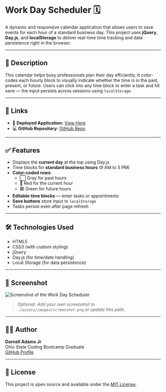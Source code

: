 # Work Day Scheduler 🗓️

A dynamic and responsive calendar application that allows users to save events for each hour of a standard business day. This project uses **jQuery**, **Day.js**, and **localStorage** to deliver real-time time tracking and data persistence right in the browser.

---

## 📌 Description

This calendar helps busy professionals plan their day efficiently. It color-codes each hourly block to visually indicate whether the time is in the past, present, or future. Users can click into any time block to enter a task and hit save — the input persists across sessions using `localStorage`.

---

## 🔗 Links

- 🚀 **Deployed Application:** [View Here](https://dadams11.github.io/Homework5-WorkDay_Scheduler/)
- 💻 **GitHub Repository:** [GitHub Repo](https://github.com/Dadams11/Homework5-WorkDay_Scheduler/)

---

## ✅ Features

- Displays the **current day** at the top using Day.js
- Time blocks for **standard business hours** (9 AM to 5 PM)
- **Color-coded rows**:  
  - ⬜ Gray for past hours  
  - 🔴 Red for the current hour  
  - 🟩 Green for future hours  
- **Editable time blocks** — enter tasks or appointments
- **Save buttons** store input to `localStorage`
- Tasks persist even after page refresh

---

## 🛠️ Technologies Used

- HTML5
- CSS3 (with custom styling)
- jQuery
- Day.js (for time/date handling)
- Local Storage (for data persistence)

---

## 📸 Screenshot

![Screenshot of the Work Day Scheduler](./assets/images/screenshot.png)

> _Optional: Add your own screenshot to `./assets/images/screenshot.png` or update this path._

---

## 🧑‍💻 Author

**Darnell Adams Jr**  
Ohio State Coding Bootcamp Graduate  
[GitHub Profile](https://github.com/Dadams11)

---

## 📄 License

This project is open source and available under the [MIT License](LICENSE).
